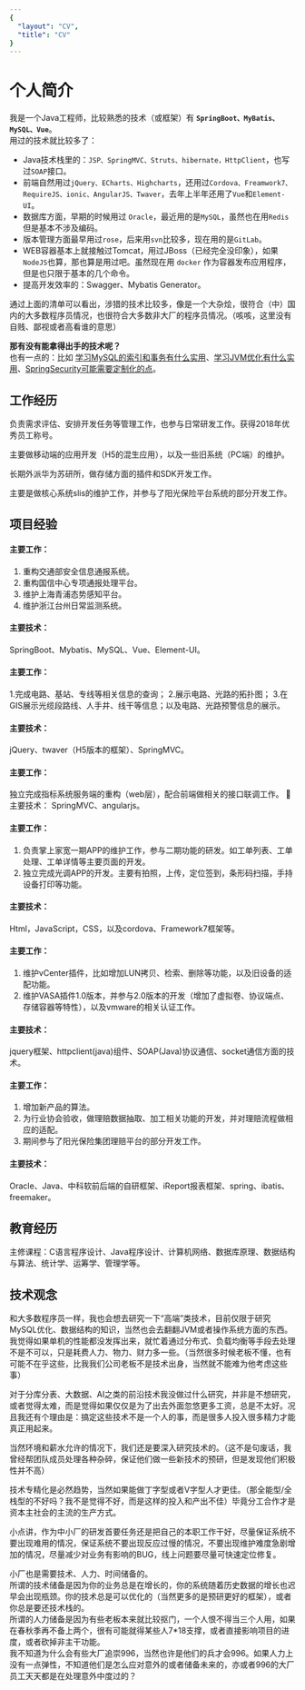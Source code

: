 ```yaml
---
{
  "layout": "CV",
  "title": "CV"
}
---
```

<c-v-header/>

# 个人简介

我是一个Java工程师，比较熟悉的技术（或框架）有 **`SpringBoot、MyBatis、MySQL、Vue`**。  
用过的技术就比较多了：

- Java技术栈里的：`JSP、SpringMVC、Struts、hibernate，HttpClient`，也写过`SOAP`接口。
- 前端自然用过`jQuery、ECharts、Highcharts`，还用过`Cordova、Freamwork7、RequireJS、ionic、AngularJS、Twaver`，去年上半年还用了`Vue`和`Element-UI`。
- 数据库方面，早期的时候用过 `Oracle`，最近用的是`MySQL`，虽然也在用`Redis`但是基本不涉及编码。  
- 版本管理方面最早用过`rose`，后来用`svn`比较多，现在用的是`GitLab`。  
- WEB容器基本上就接触过Tomcat，用过JBoss（已经完全没印象），如果`NodeJS`也算，那也算是用过吧。虽然现在用 `docker` 作为容器发布应用程序，但是也只限于基本的几个命令。
- 提高开发效率的：Swagger、Mybatis Generator。

通过上面的清单可以看出，涉猎的技术比较多，像是一个大杂烩，很符合（中）国内的大多数程序员情况，也很符合大多数非大厂的程序员情况。（咳咳，这里没有自贱、鄙视或者高看谁的意思）  

**那有没有能拿得出手的技术呢？**  
也有一点的：比如 [学习MySQL的索引和事务有什么实用](./)、[学习JVM优化有什么实用](./)、[SpringSecurity可能需要定制化的点](./)。  

<!-- <grid title="Languages" items="languages" class="block" /> -->

## 工作经历

<block title="浙江乾冠信息安全研究院" subtitle="Java 技术组长" years="2017/10-现在">

负责需求评估、安排开发任务等管理工作，也参与日常研发工作。获得2018年优秀员工称号。

<skills :list="['SpringBoot', 'MyBatis', 'MySQL', 'Vue', 'Docker']" />

</block>

<block title="浪潮软件集团有限公司" subtitle="Java开发工程师" years="2015/11-2017/8">

主要做移动端的应用开发（H5的混生应用），以及一些旧系统（PC端）的维护。

<skills :list="['Freamwork7', 'Cordova', 'Echart', 'Twaver', 'SpringMVC']" />

</block>

<block title="软通动力信息技术有限公司" subtitle="Java开发工程师" years="2014/7-2015/10">

长期外派华为苏研所，做存储方面的插件和SDK开发工作。

<skills :list="['SpringMVC','HttpClient','Struts', 'jQuery']" />

</block>

<block title="中科软科技股份有限公司" subtitle="Java开发工程师" years="2011/12-2014/02">

主要是做核心系统slis的维护工作，并参与了阳光保险平台系统的部分开发工作。

<skills :list="['JSP', 'Angular 1', 'JavaScript', 'Node.js', 'Bash']" />

</block>

## 项目经验

<block title="组织和参与项目组的日常研发工作" github-url="2017.12~2019.04">

#### 主要工作：

1. 重构交通部安全信息通报系统。
2. 重构国信中心专项通报处理平台。
3. 维护上海青浦态势感知平台。
4. 维护浙江台州日常监测系统。

#### 主要技术：

SpringBoot、Mybatis、MySQL、Vue、Element-UI。

</block>

<block title="业务端到端模块的开发（外线系统）" github-url="2016.12~2017.08">

#### 主要工作：

1.完成电路、基站、专线等相关信息的查询；
2.展示电路、光路的拓扑图；
3.在GIS展示光缆段路线、人手井、线干等信息；以及电路、光路预警信息的展示。

#### 主要技术：

jQuery、twaver（H5版本的框架）、SpringMVC。

</block>

<block title="指标系统的优化" github-url="2016.06~2016.09">

#### 主要工作：

独立完成指标系统服务端的重构（web层），配合前端做相关的接口联调工作。
主要技术：
SpringMVC、angularjs。

</block>

<block title="掌上家宽APP的二期开发" github-url="2015.12~2017.04">

#### 主要工作：

1. 负责掌上家宽一期APP的维护工作，参与二期功能的研发。如工单列表、工单处理、工单详情等主要页面的开发。
2. 独立完成光调APP的开发。主要有拍照，上传，定位签到，条形码扫描，手持设备打印等功能。

#### 主要技术：

Html，JavaScript，CSS，以及cordova、Framework7框架等。

</block>

<block title="存储插件的开发" github-url="2014.07~2015.10">

#### 主要工作：

1. 维护vCenter插件，比如增加LUN拷贝、检索、删除等功能，以及旧设备的适配功能。
2. 维护VASA插件1.0版本，并参与2.0版本的开发（增加了虚拟卷、协议端点、存储容器等特性），以及vmware的相关认证工作。

#### 主要技术：
jquery框架、httpclient(java)组件、SOAP(Java)协议通信、socket通信方面的技术。

</block>

<block title="核心系统slis的维护工作" github-url="2011.12~2014.02"> 

#### 主要工作：

1. 增加新产品的算法。
2. 为行业协会验收，做理赔数据抽取、加工相关功能的开发，并对理赔流程做相应的适配。
3. 期间参与了阳光保险集团理赔平台的部分开发工作。

#### 主要技术：

Oracle、Java、中科软前后端的自研框架、iReport报表框架、spring、ibatis、freemaker。

</block>

## 教育经历

<block title="信息管理与信息系统" subtitle="长春工业大学人文信息学院" years="2007-2011">

<!-- <grid title="Awards" items="awards" width="100" />

<h4 style="margin-bottom: 0px">Final Year Project</h4>

<div style="margin-top: 4px;"></div> -->

主修课程：C语言程序设计、Java程序设计、计算机网络、数据库原理、数据结构与算法、统计学、运筹学、管理学等。

<!-- <div style="margin-bottom: 2em;"></div>
<grid title="Elective Modules" items="modules" width="33" /> -->

</block>

## 技术观念

和大多数程序员一样，我也会想去研究一下“高端”类技术，目前仅限于研究MySQL优化、数据结构的知识，当然也会去翻翻JVM或者操作系统方面的东西。  
我觉得如果单机的性能都没发挥出来，就忙着通过分布式、负载均衡等手段去处理不是不可以，只是耗费人力、物力、财力多一些。（当然很多时候老板不懂，也有可能不在乎这些，比我我们公司老板不是技术出身，当然就不能难为他考虑这些事）  

对于分库分表、大数据、AI之类的前沿技术我没做过什么研究，并非是不想研究，或者觉得太难，而是觉得如果仅仅是为了出去外面忽悠更多工资，总是不太好。况且我还有个理由是：搞定这些技术不是一个人的事，而是很多人投入很多精力才能真正用起来。  

当然环境和薪水允许的情况下，我们还是要深入研究技术的。（这不是句废话，我曾经帮团队成员处理各种杂碎，保证他们做一些新技术的预研，但是发现他们积极性并不高）  

技术专精化是必然趋势，当然如果能做丁字型或者V字型人才更佳。（那全能型/全栈型的不好吗？我不是觉得不好，而是这样的投入和产出不佳）毕竟分工合作才是资本主社会的主流的生产方式。  

小点讲，作为中小厂的研发首要任务还是把自己的本职工作干好，尽量保证系统不要出现难用的情况，保证系统不要出现反应过慢的情况，不要出现维护难度急剧增加的情况，尽量减少对业务有影响的BUG，线上问题要尽量可快速定位修复。  

小厂也是需要技术、人力、时间储备的。  
所谓的技术储备是因为你的业务总是在增长的，你的系统随着历史数据的增长也迟早会出现瓶颈。你的技术总是可以优化的（当然更多的是预研更好的框架），或者你总是要还技术栈的。  
所谓的人力储备是因为有些老板本来就比较抠门，一个人恨不得当三个人用，如果在春秋季再不备上两个，很有可能就得某些人7*18支撑，或者直接影响项目的进度，或者砍掉非主干功能。  
我不知道为什么会有些大厂追崇996，当然也许是他们的兵才会996。如果人力上没有一点弹性，不知道他们是怎么应对意外的或者储备未来的，亦或者996的大厂员工天天都是在处理意外中度过的？  
